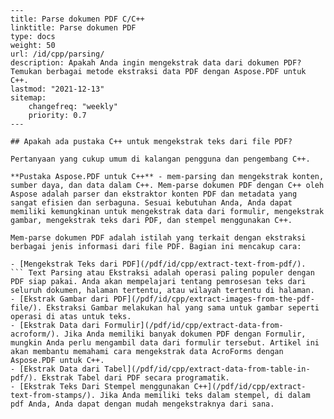 ```
---
title: Parse dokumen PDF C/C++
linktitle: Parse dokumen PDF
type: docs
weight: 50
url: /id/cpp/parsing/
description: Apakah Anda ingin mengekstrak data dari dokumen PDF? Temukan berbagai metode ekstraksi data PDF dengan Aspose.PDF untuk C++.
lastmod: "2021-12-13"
sitemap:
    changefreq: "weekly"
    priority: 0.7
---

## Apakah ada pustaka C++ untuk mengekstrak teks dari file PDF?

Pertanyaan yang cukup umum di kalangan pengguna dan pengembang C++.

**Pustaka Aspose.PDF untuk C++** - mem-parsing dan mengekstrak konten, sumber daya, dan data dalam C++. Mem-parse dokumen PDF dengan C++ oleh Aspose adalah parser dan ekstraktor konten PDF dan metadata yang sangat efisien dan serbaguna. Sesuai kebutuhan Anda, Anda dapat memiliki kemungkinan untuk mengekstrak data dari formulir, mengekstrak gambar, mengekstrak teks dari PDF, dan stempel menggunakan C++.

Mem-parse dokumen PDF adalah istilah yang terkait dengan ekstraksi berbagai jenis informasi dari file PDF. Bagian ini mencakup cara:

- [Mengekstrak Teks dari PDF](/pdf/id/cpp/extract-text-from-pdf/).
``` Text Parsing atau Ekstraksi adalah operasi paling populer dengan PDF siap pakai. Anda akan mempelajari tentang pemrosesan teks dari seluruh dokumen, halaman tertentu, atau wilayah tertentu di halaman.
- [Ekstrak Gambar dari PDF](/pdf/id/cpp/extract-images-from-the-pdf-file/). Ekstraksi Gambar melakukan hal yang sama untuk gambar seperti operasi di atas untuk teks.
- [Ekstrak Data dari Formulir](/pdf/id/cpp/extract-data-from-acroform/). Jika Anda memiliki banyak dokumen PDF dengan Formulir, mungkin Anda perlu mengambil data dari formulir tersebut. Artikel ini akan membantu memahami cara mengekstrak data AcroForms dengan Aspose.PDF untuk C++.
- [Ekstrak Data dari Tabel](/pdf/id/cpp/extract-data-from-table-in-pdf/). Ekstrak Tabel dari PDF secara programatik.
- [Ekstrak Teks Dari Stempel menggunakan C++](/pdf/id/cpp/extract-text-from-stamps/). Jika Anda memiliki teks dalam stempel, di dalam pdf Anda, Anda dapat dengan mudah mengekstraknya dari sana.
